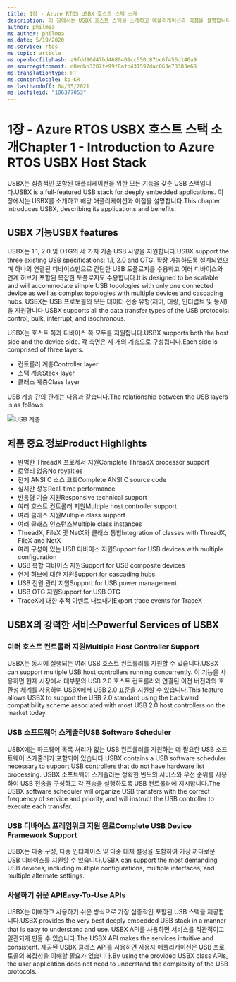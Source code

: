 ```yaml
---
title: 1장 - Azure RTOS USBX 호스트 스택 소개
description: 이 장에서는 USBX 호스트 스택을 소개하고 애플리케이션과 이점을 설명합니다.
author: philmea
ms.author: philmea
ms.date: 5/19/2020
ms.service: rtos
ms.topic: article
ms.openlocfilehash: a9fdd86d47bd4680409cc550c87bc6f456d146a9
ms.sourcegitcommit: d8edbb3207fe99f8afb431597dac063e73383e68
ms.translationtype: HT
ms.contentlocale: ko-KR
ms.lasthandoff: 04/05/2021
ms.locfileid: "106377053"
---
```

# <a name="chapter-1---introduction-to-azure-rtos-usbx-host-stack"></a><span data-ttu-id="eb784-103">1장 - Azure RTOS USBX 호스트 스택 소개</span><span class="sxs-lookup"><span data-stu-id="eb784-103">Chapter 1 - Introduction to Azure RTOS USBX Host Stack</span></span>

<span data-ttu-id="eb784-104">USBX는 심층적인 포함된 애플리케이션을 위한 모든 기능을 갖춘 USB 스택입니다.</span><span class="sxs-lookup"><span data-stu-id="eb784-104">USBX is a full-featured USB stack for deeply embedded applications.</span></span> <span data-ttu-id="eb784-105">이 장에서는 USBX를 소개하고 해당 애플리케이션과 이점을 설명합니다.</span><span class="sxs-lookup"><span data-stu-id="eb784-105">This chapter introduces USBX, describing its applications and benefits.</span></span>

## <a name="usbx-features"></a><span data-ttu-id="eb784-106">USBX 기능</span><span class="sxs-lookup"><span data-stu-id="eb784-106">USBX features</span></span>

<span data-ttu-id="eb784-107">USBX는 1.1, 2.0 및 OTG의 세 가지 기존 USB 사양을 지원합니다.</span><span class="sxs-lookup"><span data-stu-id="eb784-107">USBX support the three existing USB specifications: 1.1, 2.0 and OTG.</span></span> <span data-ttu-id="eb784-108">확장 가능하도록 설계되었으며 하나의 연결된 디바이스만으로 간단한 USB 토폴로지를 수용하고 여러 디바이스와 연계 허브가 포함된 복잡한 토폴로지도 수용합니다.</span><span class="sxs-lookup"><span data-stu-id="eb784-108">It is designed to be scalable and will accommodate simple USB topologies with only one connected device as well as complex topologies with multiple devices and cascading hubs.</span></span> <span data-ttu-id="eb784-109">USBX는 USB 프로토콜의 모든 데이터 전송 유형(제어, 대량, 인터럽트 및 등시)을 지원합니다.</span><span class="sxs-lookup"><span data-stu-id="eb784-109">USBX supports all the data transfer types of the USB protocols: control, bulk, interrupt, and isochronous.</span></span>

<span data-ttu-id="eb784-110">USBX는 호스트 쪽과 디바이스 쪽 모두를 지원합니다.</span><span class="sxs-lookup"><span data-stu-id="eb784-110">USBX supports both the host side and the device side.</span></span> <span data-ttu-id="eb784-111">각 측면은 세 개의 계층으로 구성됩니다.</span><span class="sxs-lookup"><span data-stu-id="eb784-111">Each side is comprised of three layers.</span></span>

- <span data-ttu-id="eb784-112">컨트롤러 계층</span><span class="sxs-lookup"><span data-stu-id="eb784-112">Controller layer</span></span>
- <span data-ttu-id="eb784-113">스택 계층</span><span class="sxs-lookup"><span data-stu-id="eb784-113">Stack layer</span></span>
- <span data-ttu-id="eb784-114">클래스 계층</span><span class="sxs-lookup"><span data-stu-id="eb784-114">Class layer</span></span>

<span data-ttu-id="eb784-115">USB 계층 간의 관계는 다음과 같습니다.</span><span class="sxs-lookup"><span data-stu-id="eb784-115">The relationship between the USB layers is as follows.</span></span>

![USB 계층](./media/usbx-device-stack/usb-layers.png)

## <a name="product-highlights"></a><span data-ttu-id="eb784-117">제품 중요 정보</span><span class="sxs-lookup"><span data-stu-id="eb784-117">Product Highlights</span></span>

- <span data-ttu-id="eb784-118">완벽한 ThreadX 프로세서 지원</span><span class="sxs-lookup"><span data-stu-id="eb784-118">Complete ThreadX processor support</span></span>
- <span data-ttu-id="eb784-119">로열티 없음</span><span class="sxs-lookup"><span data-stu-id="eb784-119">No royalties</span></span>
- <span data-ttu-id="eb784-120">전체 ANSI C 소스 코드</span><span class="sxs-lookup"><span data-stu-id="eb784-120">Complete ANSI C source code</span></span>
- <span data-ttu-id="eb784-121">실시간 성능</span><span class="sxs-lookup"><span data-stu-id="eb784-121">Real-time performance</span></span>
- <span data-ttu-id="eb784-122">반응형 기술 지원</span><span class="sxs-lookup"><span data-stu-id="eb784-122">Responsive technical support</span></span>
- <span data-ttu-id="eb784-123">여러 호스트 컨트롤러 지원</span><span class="sxs-lookup"><span data-stu-id="eb784-123">Multiple host controller support</span></span>
- <span data-ttu-id="eb784-124">여러 클래스 지원</span><span class="sxs-lookup"><span data-stu-id="eb784-124">Multiple class support</span></span>
- <span data-ttu-id="eb784-125">여러 클래스 인스턴스</span><span class="sxs-lookup"><span data-stu-id="eb784-125">Multiple class instances</span></span>
- <span data-ttu-id="eb784-126">ThreadX, FileX 및 NetX와 클래스 통합</span><span class="sxs-lookup"><span data-stu-id="eb784-126">Integration of classes with ThreadX, FileX and NetX</span></span>
- <span data-ttu-id="eb784-127">여러 구성이 있는 USB 디바이스 지원</span><span class="sxs-lookup"><span data-stu-id="eb784-127">Support for USB devices with multiple configuration</span></span>
- <span data-ttu-id="eb784-128">USB 복합 디바이스 지원</span><span class="sxs-lookup"><span data-stu-id="eb784-128">Support for USB composite devices</span></span>
- <span data-ttu-id="eb784-129">연계 허브에 대한 지원</span><span class="sxs-lookup"><span data-stu-id="eb784-129">Support for cascading hubs</span></span>
- <span data-ttu-id="eb784-130">USB 전원 관리 지원</span><span class="sxs-lookup"><span data-stu-id="eb784-130">Support for USB power management</span></span>
- <span data-ttu-id="eb784-131">USB OTG 지원</span><span class="sxs-lookup"><span data-stu-id="eb784-131">Support for USB OTG</span></span>
- <span data-ttu-id="eb784-132">TraceX에 대한 추적 이벤트 내보내기</span><span class="sxs-lookup"><span data-stu-id="eb784-132">Export trace events for TraceX</span></span>

## <a name="powerful-services-of-usbx"></a><span data-ttu-id="eb784-133">USBX의 강력한 서비스</span><span class="sxs-lookup"><span data-stu-id="eb784-133">Powerful Services of USBX</span></span>

### <a name="multiple-host-controller-support"></a><span data-ttu-id="eb784-134">여러 호스트 컨트롤러 지원</span><span class="sxs-lookup"><span data-stu-id="eb784-134">Multiple Host Controller Support</span></span>

<span data-ttu-id="eb784-135">USBX는 동시에 실행되는 여러 USB 호스트 컨트롤러를 지원할 수 있습니다.</span><span class="sxs-lookup"><span data-stu-id="eb784-135">USBX can support multiple USB host controllers running concurrently.</span></span> <span data-ttu-id="eb784-136">이 기능을 사용하면 현재 시장에서 대부분의 USB 2.0 호스트 컨트롤러와 연결된 이전 버전과의 호환성 체계를 사용하여 USBX에서 USB 2.0 표준을 지원할 수 있습니다.</span><span class="sxs-lookup"><span data-stu-id="eb784-136">This feature allows USBX to support the USB 2.0 standard using the backward compatibility scheme associated with most USB 2.0 host controllers on the market today.</span></span>

### <a name="usb-software-scheduler"></a><span data-ttu-id="eb784-137">USB 소프트웨어 스케줄러</span><span class="sxs-lookup"><span data-stu-id="eb784-137">USB Software Scheduler</span></span>

<span data-ttu-id="eb784-138">USBX에는 하드웨어 목록 처리가 없는 USB 컨트롤러를 지원하는 데 필요한 USB 소프트웨어 스케줄러가 포함되어 있습니다.</span><span class="sxs-lookup"><span data-stu-id="eb784-138">USBX contains a USB software scheduler necessary to support USB controllers that do not have hardware list processing.</span></span> <span data-ttu-id="eb784-139">USBX 소프트웨어 스케줄러는 정확한 빈도의 서비스와 우선 순위를 사용하여 USB 전송을 구성하고 각 전송을 실행하도록 USB 컨트롤러에 지시합니다.</span><span class="sxs-lookup"><span data-stu-id="eb784-139">The USBX software scheduler will organize USB transfers with the correct frequency of service and priority, and will instruct the USB controller to execute each transfer.</span></span>

### <a name="complete-usb-device-framework-support"></a><span data-ttu-id="eb784-140">USB 디바이스 프레임워크 지원 완료</span><span class="sxs-lookup"><span data-stu-id="eb784-140">Complete USB Device Framework Support</span></span>

<span data-ttu-id="eb784-141">USBX는 다중 구성, 다중 인터페이스 및 다중 대체 설정을 포함하여 가장 까다로운 USB 디바이스를 지원할 수 있습니다.</span><span class="sxs-lookup"><span data-stu-id="eb784-141">USBX can support the most demanding USB devices, including multiple configurations, multiple interfaces, and multiple alternate settings.</span></span>

### <a name="easy-to-use-apis"></a><span data-ttu-id="eb784-142">사용하기 쉬운 API</span><span class="sxs-lookup"><span data-stu-id="eb784-142">Easy-To-Use APIs</span></span>

<span data-ttu-id="eb784-143">USBX는 이해하고 사용하기 쉬운 방식으로 가장 심층적인 포함된 USB 스택을 제공합니다.</span><span class="sxs-lookup"><span data-stu-id="eb784-143">USBX provides the very best deeply embedded USB stack in a manner that is easy to understand and use.</span></span> <span data-ttu-id="eb784-144">USBX API를 사용하면 서비스를 직관적이고 일관되게 만들 수 있습니다.</span><span class="sxs-lookup"><span data-stu-id="eb784-144">The USBX API makes the services intuitive and consistent.</span></span> <span data-ttu-id="eb784-145">제공된 USBX 클래스 API를 사용하면 사용자 애플리케이션은 USB 프로토콜의 복잡성을 이해할 필요가 없습니다.</span><span class="sxs-lookup"><span data-stu-id="eb784-145">By using the provided USBX class APIs, the user application does not need to understand the complexity of the USB protocols.</span></span>

